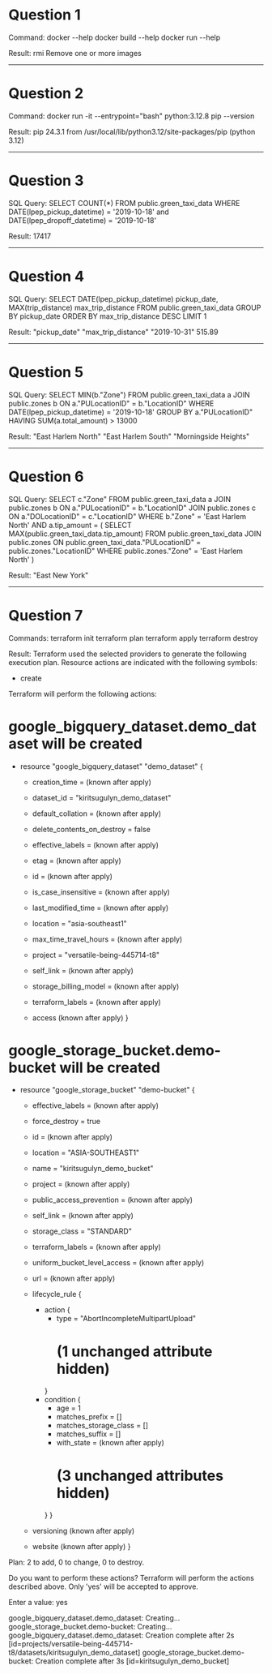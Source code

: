 # Question 1

Command:
docker --help
docker build --help
docker run --help

Result:
rmi         Remove one or more images

----------------------------------------------------------------------------------------------------
# Question 2 

Command:
docker run -it --entrypoint="bash" python:3.12.8
pip --version

Result:
pip 24.3.1 from /usr/local/lib/python3.12/site-packages/pip (python 3.12)

----------------------------------------------------------------------------------------------------
# Question 3

SQL Query:
SELECT COUNT(*) FROM public.green_taxi_data
WHERE DATE(lpep_pickup_datetime) = '2019-10-18' and DATE(lpep_dropoff_datetime) = '2019-10-18'

Result:
17417

----------------------------------------------------------------------------------------------------
# Question 4

SQL Query:
SELECT DATE(lpep_pickup_datetime) pickup_date, MAX(trip_distance) max_trip_distance FROM public.green_taxi_data
GROUP BY pickup_date
ORDER BY max_trip_distance DESC
LIMIT 1

Result:
"pickup_date"	"max_trip_distance"
"2019-10-31"	515.89

----------------------------------------------------------------------------------------------------
# Question 5

SQL Query:
SELECT MIN(b."Zone")
FROM public.green_taxi_data a
JOIN public.zones b ON a."PULocationID" = b."LocationID"
WHERE DATE(lpep_pickup_datetime) = '2019-10-18'
GROUP BY a."PULocationID"
HAVING SUM(a.total_amount) > 13000

Result:
"East Harlem North"
"East Harlem South"
"Morningside Heights"

----------------------------------------------------------------------------------------------------
# Question 6

SQL Query:
SELECT c."Zone"
FROM public.green_taxi_data a
JOIN public.zones b ON a."PULocationID" = b."LocationID"
JOIN public.zones c ON a."DOLocationID" = c."LocationID"
WHERE b."Zone" = 'East Harlem North'
AND a.tip_amount = (
	SELECT MAX(public.green_taxi_data.tip_amount)
	FROM public.green_taxi_data
	JOIN public.zones ON public.green_taxi_data."PULocationID" = public.zones."LocationID"
	WHERE public.zones."Zone" = 'East Harlem North' 
)

Result:
"East New York"

----------------------------------------------------------------------------------------------------
# Question 7

Commands:
terraform init
terraform plan
terraform apply
terraform destroy

Result:
Terraform used the selected providers to generate the following execution plan. Resource actions are indicated with the following symbols:
  + create

Terraform will perform the following actions:

  # google_bigquery_dataset.demo_dataset will be created
  + resource "google_bigquery_dataset" "demo_dataset" {
      + creation_time              = (known after apply)
      + dataset_id                 = "kiritsugulyn_demo_dataset"
      + default_collation          = (known after apply)
      + delete_contents_on_destroy = false
      + effective_labels           = (known after apply)
      + etag                       = (known after apply)
      + id                         = (known after apply)
      + is_case_insensitive        = (known after apply)
      + last_modified_time         = (known after apply)
      + location                   = "asia-southeast1"
      + max_time_travel_hours      = (known after apply)
      + project                    = "versatile-being-445714-t8"
      + self_link                  = (known after apply)
      + storage_billing_model      = (known after apply)
      + terraform_labels           = (known after apply)

      + access (known after apply)
    }

  # google_storage_bucket.demo-bucket will be created
  + resource "google_storage_bucket" "demo-bucket" {
      + effective_labels            = (known after apply)
      + force_destroy               = true
      + id                          = (known after apply)
      + location                    = "ASIA-SOUTHEAST1"
      + name                        = "kiritsugulyn_demo_bucket"
      + project                     = (known after apply)
      + public_access_prevention    = (known after apply)
      + self_link                   = (known after apply)
      + storage_class               = "STANDARD"
      + terraform_labels            = (known after apply)
      + uniform_bucket_level_access = (known after apply)
      + url                         = (known after apply)

      + lifecycle_rule {
          + action {
              + type          = "AbortIncompleteMultipartUpload"
                # (1 unchanged attribute hidden)
            }
          + condition {
              + age                    = 1
              + matches_prefix         = []
              + matches_storage_class  = []
              + matches_suffix         = []
              + with_state             = (known after apply)
                # (3 unchanged attributes hidden)
            }
        }

      + versioning (known after apply)

      + website (known after apply)
    }

Plan: 2 to add, 0 to change, 0 to destroy.

Do you want to perform these actions?
  Terraform will perform the actions described above.
  Only 'yes' will be accepted to approve.

  Enter a value: yes

google_bigquery_dataset.demo_dataset: Creating...
google_storage_bucket.demo-bucket: Creating...
google_bigquery_dataset.demo_dataset: Creation complete after 2s [id=projects/versatile-being-445714-t8/datasets/kiritsugulyn_demo_dataset]
google_storage_bucket.demo-bucket: Creation complete after 3s [id=kiritsugulyn_demo_bucket]
